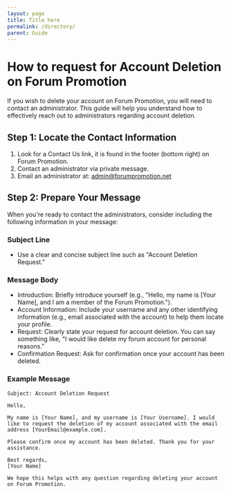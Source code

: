 ```yaml
---
layout: page
title: Title here
permalink: /directory/
parent: Guide
---
```


# How to request for Account Deletion on Forum Promotion

If you wish to delete your account on Forum Promotion, you will need to contact an administrator. This guide will help you understand how to effectively reach out to administrators regarding account deletion.

## Step 1: Locate the Contact Information

1. Look for a Contact Us link, it is found in the footer (bottom right) on Forum Promotion.
2. Contact an administrator via private message.
3. Email an administrator at: admin@forumpromotion.net

## Step 2: Prepare Your Message

When you're ready to contact the administrators, consider including the following information in your message:

### Subject Line

- Use a clear and concise subject line such as "Account Deletion Request."

### Message Body

- Introduction: Briefly introduce yourself (e.g., "Hello, my name is [Your Name], and I am a member of the Forum Promotion.").
- Account Information: Include your username and any other identifying information (e.g., email associated with the account) to help them locate your profile.
- Request: Clearly state your request for account deletion. You can say something like, "I would like delete my forum account for personal reasons."
- Confirmation Request: Ask for confirmation once your account has been deleted.

### Example Message

```
Subject: Account Deletion Request

Hello,

My name is [Your Name], and my username is [Your Username]. I would like to request the deletion of my account associated with the email address [YourEmail@example.com].

Please confirm once my account has been deleted. Thank you for your assistance.

Best regards,
[Your Name]

We hope this helps with any question regarding deleting your account on Forum Promotion.